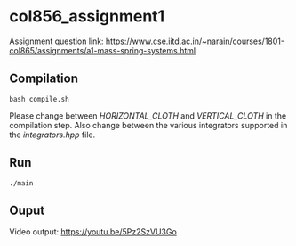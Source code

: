 # col856_assignment1

Assignment question link: https://www.cse.iitd.ac.in/~narain/courses/1801-col865/assignments/a1-mass-spring-systems.html

## Compilation
```
bash compile.sh
```
Please change between *HORIZONTAL_CLOTH* and *VERTICAL_CLOTH* in the compilation step.
Also change between the various integrators supported in the *integrators.hpp* file.

## Run
```
./main
```

## Ouput

Video output: https://youtu.be/5Pz2SzVU3Go

